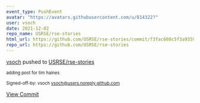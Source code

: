 ```yaml
---
event_type: PushEvent
avatar: "https://avatars.githubusercontent.com/u/814322?"
user: vsoch
date: 2021-12-02
repo_name: USRSE/rse-stories
html_url: https://github.com/USRSE/rse-stories/commit/f3fac608c5f3a9359117750fe417bbff6c9d7a6d
repo_url: https://github.com/USRSE/rse-stories
---
```


<a href='https://github.com/vsoch' target='_blank'>vsoch</a> pushed to <a href='https://github.com/USRSE/rse-stories' target='_blank'>USRSE/rse-stories</a>

<small>adding post for tim haines

Signed-off-by: vsoch <vsoch@users.noreply.github.com></small>

<a href='https://github.com/USRSE/rse-stories/commit/f3fac608c5f3a9359117750fe417bbff6c9d7a6d' target='_blank'>View Commit</a>